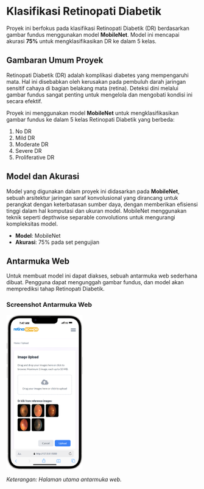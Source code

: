 # Klasifikasi Retinopati Diabetik

Proyek ini berfokus pada klasifikasi Retinopati Diabetik (DR) berdasarkan gambar fundus menggunakan model **MobileNet**. Model ini mencapai akurasi **75%** untuk mengklasifikasikan DR ke dalam 5 kelas.

## Gambaran Umum Proyek

Retinopati Diabetik (DR) adalah komplikasi diabetes yang mempengaruhi mata. Hal ini disebabkan oleh kerusakan pada pembuluh darah jaringan sensitif cahaya di bagian belakang mata (retina). Deteksi dini melalui gambar fundus sangat penting untuk mengelola dan mengobati kondisi ini secara efektif.

Proyek ini menggunakan model **MobileNet** untuk mengklasifikasikan gambar fundus ke dalam 5 kelas Retinopati Diabetik yang berbeda:

1. No DR
2. Mild DR
3. Moderate DR
4. Severe DR
5. Proliferative DR

## Model dan Akurasi

Model yang digunakan dalam proyek ini didasarkan pada **MobileNet**, sebuah arsitektur jaringan saraf konvolusional yang dirancang untuk perangkat dengan keterbatasan sumber daya, dengan memberikan efisiensi tinggi dalam hal komputasi dan ukuran model. MobileNet menggunakan teknik seperti depthwise separable convolutions untuk mengurangi kompleksitas model.

- **Model**: MobileNet
- **Akurasi**: 75% pada set pengujian

## Antarmuka Web

Untuk membuat model ini dapat diakses, sebuah antarmuka web sederhana dibuat. Pengguna dapat mengunggah gambar fundus, dan model akan memprediksi tahap Retinopati Diabetik.

### Screenshot Antarmuka Web

<img src="https://github.com/restudev/retinascope/blob/dd40d30d313f7a51753b6ba72762b4ca956f9a46/upload-ui.png" alt="Halaman Utama" width="200" />

*Keterangan: Halaman utama antarmuka web.*
